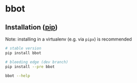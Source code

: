 # bbot

## Installation ([pip](https://pypi.org/project/bbot/))
Note: installing in a virtualenv (e.g. via `pipx`) is recommended
~~~bash
# stable version
pip install bbot

# bleeding edge (dev branch)
pip install --pre bbot

bbot --help
~~~
